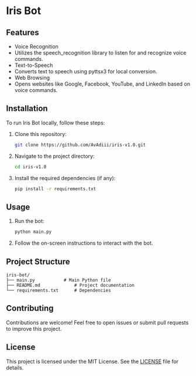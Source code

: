 # Iris Bot

## Features
- Voice Recognition
- Utilizes the speech_recognition library to listen for and recognize voice commands.
- Text-to-Speech
- Converts text to speech using pyttsx3 for local conversion.
- Web Browsing
- Opens websites like Google, Facebook, YouTube, and LinkedIn based on voice commands.

## Installation
To run Iris Bot locally, follow these steps:

1. Clone this repository:
   ```bash
   git clone https://github.com/AvAdiii/iris-v1.0.git
   ```

2. Navigate to the project directory:
   ```bash
   cd iris-v1.0
   ```

3. Install the required dependencies (if any):
   ```bash
   pip install -r requirements.txt
   ```

## Usage
1. Run the bot:
   ```bash
   python main.py
   ```

2. Follow the on-screen instructions to interact with the bot.

## Project Structure
```
iris-bot/
├── main.py           # Main Python file
├── README.md             # Project documentation
└── requirements.txt      # Dependencies
```

## Contributing
Contributions are welcome! Feel free to open issues or submit pull requests to improve this project.

## License
This project is licensed under the MIT License. See the [LICENSE](LICENSE) file for details.
